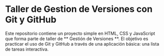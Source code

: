 # Taller de Gestion de Versiones con Git y GitHub

Este repositorio contiene un proyecto simple en HTML, CSS y JavaScript que forma parte de 
taller de ** Gestión de Versiones **. El objetivo es practicar el uso de Git y GitHub a través
de una aplicación básica: una lista de tareas interactiva.
